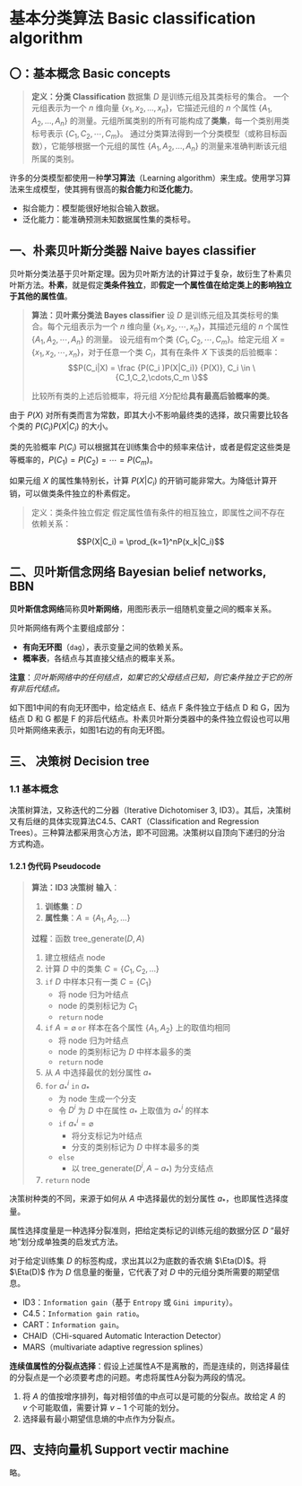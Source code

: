 # 基本分类算法 Basic classification algorithm

## 〇：基本概念 Basic concepts

> **定义：分类 Classification**
> 数据集 $D$ 是训练元组及其类标号的集合。
> 一个元组表示为一个 $n$ 维向量 $\{x_1,x_2,\dots,x_n\}$，它描述元组的 $n$ 个属性 $\{A_1,A_2,\dots,A_n \}$ 的测量。元组所属类别的所有可能构成了**类集**，每一个类别用类标号表示 $\{C_1,C_2,\cdots,C_m\}$。
> 通过分类算法得到一个分类模型（或称目标函数），它能够根据一个元组的属性 $\{A_1,A_2,\dots,A_n \}$ 的测量来准确判断该元组所属的类别。

许多的分类模型都使用一种**学习算法**（Learning algorithm）来生成。使用学习算法来生成模型，使其拥有很高的**拟合能力**和**泛化能力**。

- 拟合能力：模型能很好地拟合输入数据。
- 泛化能力：能准确预测未知数据属性集的类标号。

## 一、朴素贝叶斯分类器 Naive bayes classifier

贝叶斯分类法基于贝叶斯定理。因为贝叶斯方法的计算过于复杂，故衍生了朴素贝叶斯方法。**朴素**，就是假定**类条件独立**，即**假定一个属性值在给定类上的影响独立于其他的属性值**。

> **算法：贝叶素分类法 Bayes classifier**
> 设 $D$ 是训练元组及其类标号的集合。每个元组表示为一个 $n$ 维向量 $\{x_1,x_2,\cdots,x_n\}$，其描述元组的 $n$ 个属性 $\{A_1,A_2,\cdots,A_n \}$ 的测量。
>设元组有m个类 $\{C_1,C_2,\cdots,C_m\}$。给定元组 $X=\{x_1,x_2,\cdots,x_n\}$，对于任意一个类 $C_i$，其有在条件 $X$ 下该类的后验概率：
> $$P(C_i|X) = \frac {P(C_i )P(X|C_i)} {P(X)},
C_i \in \{C_1,C_2,\cdots,C_m \}$$
>
>比较所有类的上述后验概率，将元组 $X$分配给**具有最高后验概率的类**。

由于 $P(X)$ 对所有类而言为常数，即其大小不影响最终类的选择，故只需要比较各个类的 $P(C_i)P(X|C_i)$ 的大小。

类的先验概率 $P(C_i)$ 可以根据其在训练集合中的频率来估计，或者是假定这些类是等概率的，$P(C_1 )=P(C_2 )=\cdots=P(C_m)$。

如果元组 $X$ 的属性集特别长，计算 $P(X|C_i)$ 的开销可能非常大。为降低计算开销，可以做类条件独立的朴素假定。

> 定义：类条件独立假定
假定属性值有条件的相互独立，即属性之间不存在依赖关系：

$$P(X|C_i) = \prod_{k=1}^nP(x_k|C_i)$$

## 二、贝叶斯信念网络 Bayesian belief networks, BBN

**贝叶斯信念网络**简称**贝叶斯网络**，用图形表示一组随机变量之间的概率关系。

贝叶斯网络有两个主要组成部分：

- **有向无环图**（`dag`），表示变量之间的依赖关系。
- **概率表**，各结点与其直接父结点的概率关系。

**注意**：*贝叶斯网络中的任何结点，如果它的父母结点已知，则它条件独立于它的所有非后代结点。*

如下图1中间的有向无环图中，给定结点 $\mathrm{E}$、结点 $\mathrm{F}$ 条件独立于结点 $\mathrm{D}$ 和 $\mathrm{G}$，因为结点 $\mathrm{D}$ 和 $\mathrm{G}$ 都是 $\mathrm{F}$ 的非后代结点。朴素贝叶斯分类器中的条件独立假设也可以用贝叶斯网络来表示，如图1右边的有向无环图。

## 三、 决策树 Decision tree

### 1.1 基本概念

决策树算法，又称迭代的二分器（Iterative Dichotomiser 3, ID3）。其后，决策树又有后继的具体实现算法C4.5、CART（Classification and Regression Trees）。三种算法都采用贪心方法，即不可回溯。决策树以自顶向下递归的分治方式构造。

#### 1.2.1 伪代码 Pseudocode

> **算法：ID3 决策树**
> **输入**：
>   1. **训练集**：$D$
>   2. **属性集**：$A=\{A_1, A_2, \dots\}$
>
> **过程**：函数 $\text{tree\_generate}(D, A)$
> 1. 建立根结点 node
> 2. 计算 $D$ 中的类集 $C=\{C_1, C_2, \dots\}$
> 3. `if` $D$ 中样本只有一类 $C=\{C_1\}$
>     - 将 node 归为叶结点
>     - node 的类别标记为 $C_1$
>     - `return` node
> 4. `if` $A=\varnothing$ `or` 样本在各个属性 $\{A_1, A_2\}$ 上的取值均相同
>     - 将 node 归为叶结点
>     - node 的类别标记为 $D$ 中样本最多的类
>     - `return` node
> 5. 从 $A$ 中选择最优的划分属性 $a_*$
> 6. `for` $a_*^i$ `in` $a_*$
>     - 为 node 生成一个分支
>     - 令 $D^i$ 为 $D$ 中在属性 $a_*$ 上取值为 $a_*^i$ 的样本
>     - `if` $a_*^i = \varnothing$
>         - 将分支标记为叶结点
>         - 分支的类别标记为 $D$ 中样本最多的类
>     - `else`
>         - 以 $\text{tree\_generate}(D^i,A-a_*)$ 为分支结点
> 7. `return` node

决策树种类的不同，来源于如何从 $A$ 中选择最优的划分属性 $a_*$，也即属性选择度量。

属性选择度量是一种选择分裂准则，把给定类标记的训练元组的数据分区 $D$ “最好地”划分成单独类的启发式方法。

对于给定训练集 $D$ 的标签构成，求出其以2为底数的香农熵 $\Eta(D)$。将 $\Eta(D)$ 作为 $D$ 信息量的衡量，它代表了对 $D$ 中的元组分类所需要的期望信息。

- ID3：`Information gain`（基于 `Entropy` 或 `Gini impurity`）。
- C4.5：`Information gain ratio`。
- CART：`Information gain`。
- CHAID（CHi-squared Automatic Interaction Detector）
- MARS（multivariate adaptive regression splines）

**连续值属性的分裂点选择**：假设上述属性A不是离散的，而是连续的，则选择最佳的分裂点是一个必须要考虑的问题。考虑将属性A分裂为两段的情况。

1. 将 $A$ 的值按增序排列，每对相邻值的中点可以是可能的分裂点。故给定 $A$ 的 $v$ 个可能取值，需要计算 $v-1$ 个可能的划分。
2. 选择最有最小期望信息熵的中点作为分裂点。

## 四、支持向量机 Support vectir machine

略。
